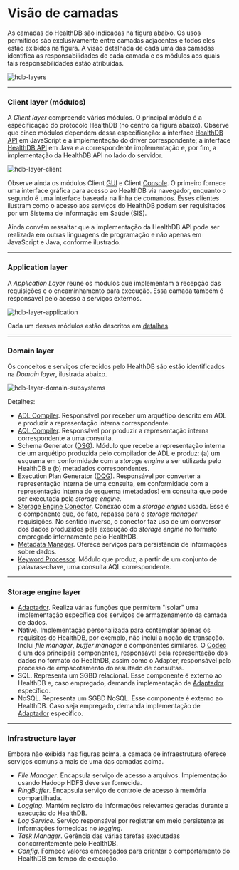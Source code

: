 
# Visão de camadas
As camadas do HealthDB são indicadas na figura abaixo. Os usos permitidos são exclusivamente entre camadas adjacentes e todos eles estão exibidos na figura. A visão detalhada de cada uma das camadas identifica as responsabilidades de cada camada e os módulos aos quais tais responsabilidades estão atribuídas.

![hdb-layers](https://cloud.githubusercontent.com/assets/1735792/24011441/8cdced5c-0a59-11e7-8527-4537c204a8f4.png)

***

### Client layer (módulos)
A _Client layer_ compreende vários módulos. O principal módulo é a especificação do protocolo HealthDB (no centro da figura abaixo). Observe que cinco módulos dependem dessa especificação: a interface [HealthDB API](https://github.com/kyriosdata/db/wiki/HealthDB-API) em JavaScript e a implementação do driver correspondente; a interface [HealthDB API](https://github.com/kyriosdata/db/wiki/HealthDB-API) em Java e a correspondente implementação e, por fim, a implementação da HealthDB API no lado do servidor. 

![hdb-layer-client](https://cloud.githubusercontent.com/assets/1735792/24046211/8db1e442-0b00-11e7-9243-c9a6c275a234.png)

Observe ainda os módulos Client [GUI](https://github.com/kyriosdata/db/wiki/Cliente-(gui)) e Client [Console](https://github.com/kyriosdata/db/wiki/Cliente-(console)). O primeiro fornece uma interface gráfica para acesso ao HealthDB via navegador, enquanto o segundo é uma interface baseada na linha de comandos. Esses clientes ilustram como o acesso aos serviços do HealthDB podem ser requisitados por um Sistema de Informação em Saúde (SIS).

Ainda convém ressaltar que a implementação da HealthDB API pode ser realizada em outras linguagens de programação e não apenas em JavaScript e Java, conforme ilustrado.

***

### Application layer
A _Application Layer_ reúne os módulos que implementam a recepção das requisições e o encaminhamento para execução. Essa camada também é responsável pelo acesso a serviços externos.

![hdb-layer-application](https://cloud.githubusercontent.com/assets/1735792/24046166/64a44194-0b00-11e7-80da-66f8650a05f5.png)

Cada um desses módulos estão descritos em [detalhes](https://github.com/kyriosdata/db/wiki/Application-layer).

***

### Domain layer
Os conceitos e serviços oferecidos pelo HealthDB são estão identificados na _Domain layer_, ilustrada abaixo. 

![hdb-layer-domain-subsystems](https://cloud.githubusercontent.com/assets/1735792/24054171/0ef07b72-0b1a-11e7-9c2c-76154c5afbd3.png)

Detalhes:

- [ADL Compiler](https://github.com/kyriosdata/db/wiki/Compilador-ADL). Responsável por receber um arquétipo descrito em ADL e produzir a representação interna correspondente.
- [AQL Compiler](https://github.com/kyriosdata/db/wiki/Compilador-AQL). Responsável por produzir a representação interna correspondente a uma consulta.
- Schema Generator ([DSG](https://github.com/kyriosdata/db/wiki/Data-Schema-Generator-(DSG))). Módulo que recebe a representação interna de um arquétipo produzida pelo compilador de ADL e produz: (a) um esquema em conformidade com a _storage engine_ a ser utilizada pelo HealthDB e (b) metadados correspondentes. 
- Execution Plan Generator ([DQG](https://github.com/kyriosdata/db/wiki/Data-Query-Generator-(DQG))). Responsável por converter a representação interna de uma consulta, em conformidade com a representação interna do esquema (metadados) em consulta que pode ser executada pela _storage engine_.
- [Storage Engine Conector](https://github.com/kyriosdata/db/wiki/Storage-Engine-Connector-(SEC)). Conexão com a _storage engine_ usada. Esse é o componente que, de fato, repassa para o _storage manager_ requisições. No sentido inverso, o conector faz uso de um conversor dos dados produzidos pela execução do _storage engine_ no formato empregado internamente pelo HealthDB.
- [Metadata Manager](https://github.com/kyriosdata/db/wiki/Metadata). Oferece serviços para persistência de informações sobre dados. 
- [Keyword Processor](https://github.com/kyriosdata/db/wiki/Palavras-chave). Módulo que produz, a partir de um conjunto de palavras-chave, uma consulta AQL correspondente. 

***

### Storage engine layer
- [Adaptador](https://github.com/kyriosdata/db/wiki/Adaptador). Realiza várias funções que permitem "isolar" uma implementação específica dos serviços de armazenamento da camada de dados.
- Native. Implementação personalizada para contemplar apenas os requisitos do HealthDB, por exemplo, não inclui a noção de transação. Inclui _file manager_, _buffer manager_ e componentes similares. O [Codec](https://github.com/kyriosdata/db/wiki/Codec) é um dos principais componentes, responsável pela representação dos dados no formato do HealthDB, assim como o Adapter, responsável pelo processo de empacotamento do resultado de consultas.
- SQL. Representa um SGBD relacional. Esse componente é externo ao HealthDB e, caso empregado, demanda implementação de [Adaptador](https://github.com/kyriosdata/db/wiki/Adaptador) específico. 
- NoSQL. Representa um SGBD NoSQL. Esse componente é externo ao HealthDB. Caso seja empregado, demanda implementação de [Adaptador](https://github.com/kyriosdata/db/wiki/Adaptador) específico.

***

### Infrastructure layer
Embora não exibida nas figuras acima, a camada de infraestrutura oferece serviços comuns a mais de uma das camadas acima. 
- _File Manager_. Encapsula serviço de acesso a arquivos. Implementação usando Hadoop HDFS deve ser fornecida.
- _RingBuffer_. Encapsula serviço de controle de acesso à memória compartilhada.
- _Logging_. Mantém registro de informações relevantes geradas durante a execução do HealthDB.
- _Log Service_. Serviço responsável por registrar em meio persistente as informações fornecidas no _logging_.
- _Task Manager_. Gerência das várias tarefas executadas concorrentemente pelo HealthDB.
- _Config_. Fornece valores empregados para orientar o comportamento do HealthDB em tempo de execução. 

